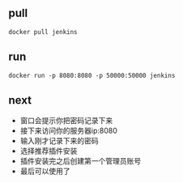 ## pull
`docker pull jenkins`
## run
`docker run -p 8080:8080 -p 50000:50000 jenkins`  
 
## next
* 窗口会提示你把密码记录下来    
* 接下来访问你的服务器ip:8080   
* 输入刚才记录下来的密码    
* 选择推荐插件安装   
* 插件安装完之后创建第一个管理员账号   
* 最后可以使用了

